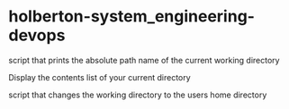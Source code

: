 # holberton-system_engineering-devops

script that prints the absolute path name of the current working directory

Display the contents list of your current directory

script that changes the working directory to the users home directory